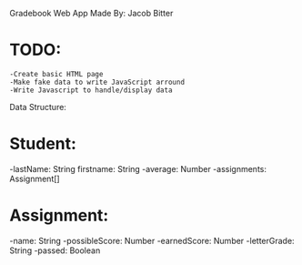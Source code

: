 Gradebook Web App
Made By: Jacob Bitter

# TODO: 
    -Create basic HTML page
    -Make fake data to write JavaScript arround
    -Write Javascript to handle/display data

Data Structure:
    
# Student:
-lastName: String
firstname: String
-average: Number
-assignments: Assignment[]

# Assignment:
-name: String
-possibleScore: Number
-earnedScore: Number
-letterGrade: String
-passed: Boolean